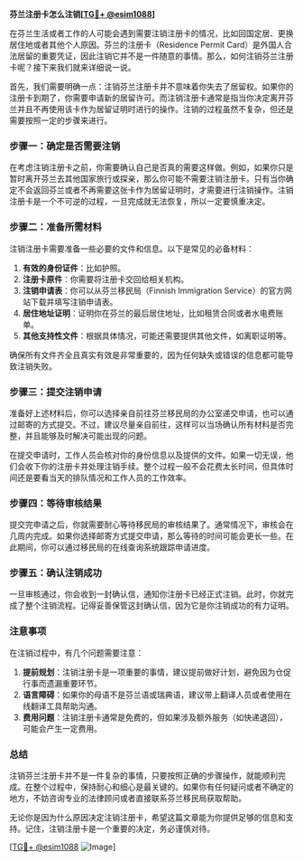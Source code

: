 **芬兰注册卡怎么注销[[TG💪+ @esim1088](https://t.me/s/esim1088)]**

在芬兰生活或者工作的人可能会遇到需要注销注册卡的情况，比如回国定居、更换居住地或者其他个人原因。芬兰的注册卡（Residence Permit Card）是外国人合法居留的重要凭证，因此注销它并不是一件随意的事情。那么，如何注销芬兰注册卡呢？接下来我们就来详细说一说。

首先，我们需要明确一点：注销芬兰注册卡并不意味着你失去了居留权。如果你的注册卡到期了，你需要申请新的居留许可。而注销注册卡通常是指当你决定离开芬兰并且不再使用该卡作为居留证明时进行的操作。注销的过程虽然不复杂，但还是需要按照一定的步骤来进行。

### 步骤一：确定是否需要注销

在考虑注销注册卡之前，你需要确认自己是否真的需要这样做。例如，如果你只是暂时离开芬兰去其他国家旅行或探亲，那么你可能不需要注销注册卡。只有当你确定不会返回芬兰或者不再需要这张卡作为居留证明时，才需要进行注销操作。注销注册卡是一个不可逆的过程，一旦完成就无法恢复，所以一定要慎重决定。

### 步骤二：准备所需材料

注销注册卡需要准备一些必要的文件和信息。以下是常见的必备材料：

1. **有效的身份证件**：比如护照。
2. **注册卡原件**：你需要将注册卡交回给相关机构。
3. **注销申请表**：你可以从芬兰移民局（Finnish Immigration Service）的官方网站下载并填写注销申请表。
4. **居住地址证明**：证明你在芬兰的最后居住地址，比如租赁合同或者水电费账单。
5. **其他支持性文件**：根据具体情况，可能还需要提供其他文件，如离职证明等。

确保所有文件齐全且真实有效是非常重要的，因为任何缺失或错误的信息都可能导致注销失败。

### 步骤三：提交注销申请

准备好上述材料后，你可以选择亲自前往芬兰移民局的办公室递交申请，也可以通过邮寄的方式提交。不过，建议尽量亲自前往，这样可以当场确认所有材料是否完整，并且能够及时解决可能出现的问题。

在提交申请时，工作人员会核对你的身份信息以及提供的文件。如果一切无误，他们会收下你的注册卡并处理注销手续。整个过程一般不会花费太长时间，但具体时间还是要看当天的排队情况和工作人员的工作效率。

### 步骤四：等待审核结果

提交完申请之后，你就需要耐心等待移民局的审核结果了。通常情况下，审核会在几周内完成。如果你选择邮寄方式提交申请，那么等待的时间可能会更长一些。在此期间，你可以通过移民局的在线查询系统跟踪申请进度。

### 步骤五：确认注销成功

一旦审核通过，你会收到一封确认信，通知你注册卡已经正式注销。此时，你就完成了整个注销流程。记得妥善保管这封确认信，因为它是你注销成功的有力证明。

### 注意事项

在注销过程中，有几个问题需要注意：

1. **提前规划**：注销注册卡是一项重要的事情，建议提前做好计划，避免因为仓促行事而遗漏重要环节。
2. **语言障碍**：如果你的母语不是芬兰语或瑞典语，建议带上翻译人员或者使用在线翻译工具帮助沟通。
3. **费用问题**：注销注册卡通常是免费的，但如果涉及额外服务（如快递退回），可能会产生一定费用。

### 总结

注销芬兰注册卡并不是一件复杂的事情，只要按照正确的步骤操作，就能顺利完成。在整个过程中，保持耐心和细心是最关键的。如果你有任何疑问或者不确定的地方，不妨咨询专业的法律顾问或者直接联系芬兰移民局获取帮助。

无论你是因为什么原因决定注销注册卡，希望这篇文章能为你提供足够的信息和支持。记住，注销注册卡是一个重要的决定，务必谨慎对待。

[[TG💪+ @esim1088](https://t.me/s/esim1088) ![Image](https://i.postimg.cc/4NQfJmqS/Snipaste-2025-05-13-00-14-12.png)]